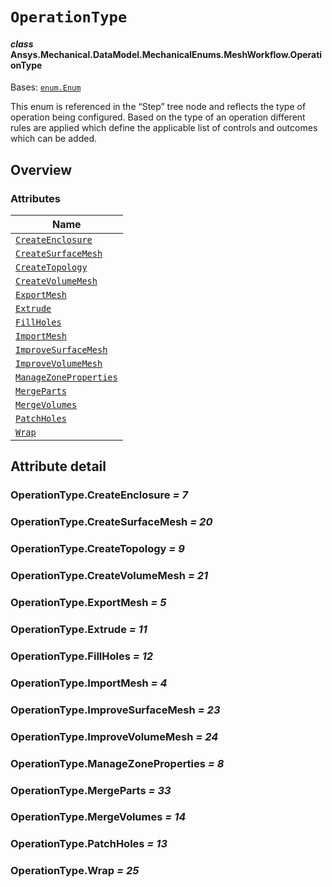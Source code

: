# `OperationType`

<a id="ansys.mechanical.stubs.v242.Ansys.Mechanical.DataModel.MechanicalEnums.MeshWorkflow.OperationType"></a>

#### *class* Ansys.Mechanical.DataModel.MechanicalEnums.MeshWorkflow.OperationType

Bases: [`enum.Enum`](https://docs.python.org/3/library/enum.html#enum.Enum)

This enum is referenced in the “Step” tree node and reflects the type of operation being configured. Based on the type of an operation different rules are applied which define the applicable list of controls and outcomes which can be added.

<!-- !! processed by numpydoc !! -->

<a id="overview"></a>

## Overview

### Attributes

| Name |
| -------------------------------------------------------------------------------------------------------------------------------------------------------------- |
| [`CreateEnclosure`](#OperationType.CreateEnclosure) |
| [`CreateSurfaceMesh`](#OperationType.CreateSurfaceMesh) |
| [`CreateTopology`](#OperationType.CreateTopology) |
| [`CreateVolumeMesh`](#OperationType.CreateVolumeMesh) |
| [`ExportMesh`](#OperationType.ExportMesh) |
| [`Extrude`](#OperationType.Extrude) |
| [`FillHoles`](#OperationType.FillHoles) |
| [`ImportMesh`](#OperationType.ImportMesh) |
| [`ImproveSurfaceMesh`](#OperationType.ImproveSurfaceMesh) |
| [`ImproveVolumeMesh`](#OperationType.ImproveVolumeMesh) |
| [`ManageZoneProperties`](#OperationType.ManageZoneProperties) |
| [`MergeParts`](#OperationType.MergeParts) |
| [`MergeVolumes`](#OperationType.MergeVolumes) |
| [`PatchHoles`](#OperationType.PatchHoles) |
| [`Wrap`](#OperationType.Wrap) |

<a id="attribute-detail"></a>

## Attribute detail

<a id="OperationType.CreateEnclosure"></a>

### OperationType.CreateEnclosure *= 7*

<a id="OperationType.CreateSurfaceMesh"></a>

### OperationType.CreateSurfaceMesh *= 20*

<a id="OperationType.CreateTopology"></a>

### OperationType.CreateTopology *= 9*

<a id="OperationType.CreateVolumeMesh"></a>

### OperationType.CreateVolumeMesh *= 21*

<a id="OperationType.ExportMesh"></a>

### OperationType.ExportMesh *= 5*

<a id="OperationType.Extrude"></a>

### OperationType.Extrude *= 11*

<a id="OperationType.FillHoles"></a>

### OperationType.FillHoles *= 12*

<a id="OperationType.ImportMesh"></a>

### OperationType.ImportMesh *= 4*

<a id="OperationType.ImproveSurfaceMesh"></a>

### OperationType.ImproveSurfaceMesh *= 23*

<a id="OperationType.ImproveVolumeMesh"></a>

### OperationType.ImproveVolumeMesh *= 24*

<a id="OperationType.ManageZoneProperties"></a>

### OperationType.ManageZoneProperties *= 8*

<a id="OperationType.MergeParts"></a>

### OperationType.MergeParts *= 33*

<a id="OperationType.MergeVolumes"></a>

### OperationType.MergeVolumes *= 14*

<a id="OperationType.PatchHoles"></a>

### OperationType.PatchHoles *= 13*

<a id="OperationType.Wrap"></a>

### OperationType.Wrap *= 25*


